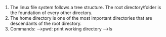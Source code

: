 1. The linux file system follows a tree structure. The root directory/folder is the foundation of every other directory. 
2. The home directory is one of the most important directories that are descendants of the root directory. 
3. Commands: 
	-->pwd: print working directory
	-->ls